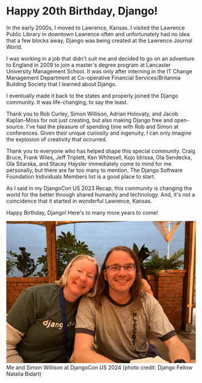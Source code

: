 # Happy 20th Birthday, Django!

In the early 2000s, I moved to Lawrence, Kansas. I visited the Lawrence Public Library in downtown Lawrence often and unfortunately had no idea that a few blocks away, Django was being created at the Lawrence Journal World. 

I was working in a job that didn't suit me and decided to go on an adventure to England in 2009 to join a master's degree program at Lancaster University Management School. It was only after interning in the IT Change Management Department at Co-operative Financial Services/Britannia Building Society that I learned about Django. 

I eventually made it back to the states and properly joined the Django community. It was life-changing, to say the least.  

Thank you to Rob Curley, Simon Willison, Adrian Holovaty, and Jacob Kaplan-Moss for not just creating, but also making Django free and open-source. I've had the pleasure of spending time with Rob and Simon at conferences. Given their unique curiosity and ingenuity, I can only imagine the explosion of creativity that occurred. 

Thank you to everyone who has helped shape this special community. Craig Bruce, Frank Wiles, Jeff Triplett, Ken Whitesell, Kojo Idrissa, Ola Sendecka, Ola Sitarska, and Stacey Haysler immediately come to mind for me personally, but there are far too many to mention. The Django Software Foundation Individuals Members list is a good place to start. 

As I said in my DjangoCon US 2023 Recap, this community is changing the world for the better through shared humanity and technology. And, it's not a coincidence that it started in wonderful Lawrence, Kansas.

Happy Birthday, Django! Here's to many more years to come! 

![](djangocon-us-2024-recap-images/me-and-simon.jpg)
Me and Simon Willison at DjangoCon US 2024 (photo credit: Django Fellow Natalia Bidart)
